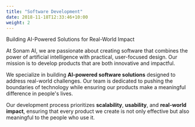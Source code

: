 ```yaml
---
title: "Software Development"
date: 2018-11-18T12:33:46+10:00
weight: 2
---
```


Building AI-Powered Solutions for Real-World Impact

<!-- ![Accounting Services](/images/austin-distel-nGc5RT2HmF0-unsplash.jpg) -->

At Sonam AI, we are passionate about creating software that combines the power of artificial intelligence with practical, user-focused design. Our mission is to develop products that are both innovative and impactful.

We specialize in building **AI-powered software solutions** designed to address real-world challenges. Our team is dedicated to pushing the boundaries of technology while ensuring our products make a meaningful difference in people's lives.

Our development process prioritizes **scalability**, **usability**, and **real-world impact**, ensuring that every product we create is not only effective but also meaningful to the people who use it.